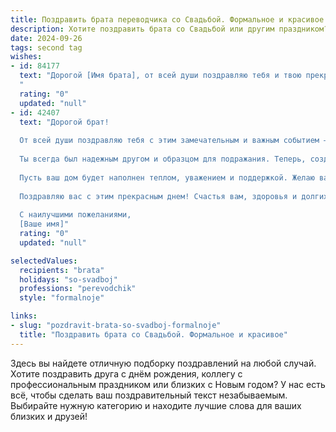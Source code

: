 ```yaml
---
title: Поздравить брата переводчика со Свадьбой. Формальное и красивое
description: Хотите поздравить брата со Свадьбой или другим праздником? Наш ИИ создаст незабываемое поздравление, а вы обязательно выделитесь среди других.  
date: 2024-09-26
tags: second tag
wishes:
- id: 84177
  text: "Дорогой [Имя брата], от всей души поздравляю тебя и твою прекрасную супругу с этим замечательным событием – вашей свадьбой! Желаю вам крепкой любви, семейного благополучия, взаимопонимания и бесконечного счастья. Пусть ваш совместный путь будет полон ярких моментов, радостных событий и взаимной поддержки.  Пусть ваша жизнь, подобно мастерски выполненному переводу, будет точной, красивой и гармоничной.  Счастья вам, дорогие!
  "
  rating: "0"
  updated: "null"
- id: 42407
  text: "Дорогой брат!
  
  От всей души поздравляю тебя с этим замечательным и важным событием — с днем вашей свадьбы! Это не просто день, это начало нового, прекрасного этапа в вашей жизни, полного любви, счастья и взаимопонимания.
  
  Ты всегда был надежным другом и образцом для подражания. Теперь, создавая свою семью, ты открываешь новый мир, в котором вместе с любимой женой будете преодолевать все трудности и радоваться каждому мгновению.
  
  Пусть ваш дом будет наполнен теплом, уважением и поддержкой. Желаю вам великолепных путешествий по жизни, наполненных яркими эмоциями, как в будет, так и в профессиональной сфере.
  
  Поздравляю вас с этим прекрасным днем! Счастья вам, здоровья и долгих лет совместной жизни!
  
  С наилучшими пожеланиями,
  [Ваше имя]"
  rating: "0"
  updated: "null"

selectedValues:
  recipients: "brata"
  holidays: "so-svadboj"
  professions: "perevodchik"
  style: "formalnoje"

links:
- slug: "pozdravit-brata-so-svadboj-formalnoje"
  title: "Поздравить брата со Свадьбой. Формальное и красивое"
---
```


Здесь вы найдете отличную подборку поздравлений на любой случай.
Хотите поздравить друга с днём рождения, коллегу с профессиональным праздником или близких с Новым годом? У нас есть всё, чтобы сделать ваш поздравительный текст незабываемым. Выбирайте нужную категорию и находите лучшие слова для ваших близких и друзей!
